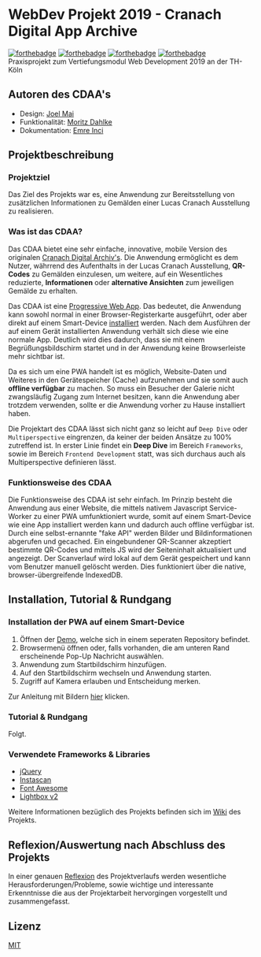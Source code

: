# WebDev Projekt 2019 - Cranach Digital App Archive
[![forthebadge](https://forthebadge.com/images/badges/built-with-love.svg)](https://forthebadge.com)
[![forthebadge](https://forthebadge.com/images/badges/uses-html.svg)](https://forthebadge.com)
[![forthebadge](https://forthebadge.com/images/badges/uses-css.svg)](https://forthebadge.com)
[![forthebadge](https://forthebadge.com/images/badges/uses-js.svg)](https://forthebadge.com)  
Praxisprojekt zum Vertiefungsmodul Web Development 2019 an der TH-Köln  

## Autoren des CDAA's
- Design: [Joel Mai](https://github.com/Inf166)
- Funktionalität: [Moritz Dahlke](https://github.com/inf155)
- Dokumentation: [Emre Inci](https://github.com/bamalamusic)

## Projektbeschreibung
### Projektziel
Das Ziel des Projekts war es, eine Anwendung zur Bereitsstellung von zusätzlichen Informationen zu Gemälden einer Lucas Cranach Ausstellung zu realisieren.

### Was ist das CDAA?
Das CDAA bietet eine sehr einfache, innovative, mobile Version des originalen [Cranach Digital Archiv's](http://lucascranach.org/gallery). Die Anwendung ermöglicht es dem Nutzer, währrend des Aufenthalts in der Lucas Cranach Ausstellung, **QR-Codes** zu Gemälden einzulesen, um weitere, auf ein Wesentliches reduzierte, **Informationen** oder **alternative Ansichten** zum jeweiligen Gemälde zu erhalten.

Das CDAA ist eine [Progressive Web App](https://de.wikipedia.org/wiki/Progressive_Web_App). Das bedeutet, die Anwendung kann sowohl normal in einer Browser-Registerkarte ausgeführt, oder aber direkt auf einem Smart-Device [installiert](#installation-der-pwa-auf-einem-smart-device) werden. Nach dem Ausführen der auf einem Gerät installierten Anwendung verhält sich diese wie eine normale App. Deutlich wird dies dadurch, dass sie mit einem Begrüßungsbildschirm startet und in der Anwendung keine Browserleiste mehr sichtbar ist.  

Da es sich um eine PWA handelt ist es möglich, Website-Daten und Weiteres in den Gerätespeicher (Cache) aufzunehmen und sie somit auch **offline verfügbar** zu machen. So muss ein Besucher der Galerie nicht zwangsläufig Zugang zum Internet besitzen, kann die Anwendung aber trotzdem verwenden, sollte er die Anwendung vorher zu Hause installiert haben.

Die Projektart des CDAA lässt sich nicht ganz so leicht auf ``Deep Dive`` oder ``Multiperspective`` eingrenzen, da keiner der beiden Ansätze zu 100% zutreffend ist. In erster Linie findet ein **Deep Dive** im Bereich ``Frameworks``, sowie im Bereich ``Frontend Development`` statt, was sich durchaus auch als Multiperspective definieren lässt.

### Funktionsweise des CDAA
Die Funktionsweise des CDAA ist sehr einfach. Im Prinzip besteht die Anwendung aus einer Website, die mittels nativem Javascript Service-Worker zu einer PWA umfunktioniert wurde,  somit auf einem Smart-Device wie eine App installiert werden kann und dadurch auch offline verfügbar ist. Durch eine selbst-ernannte "fake API" werden Bilder und Bildinformationen abgerufen und gecached. Ein eingebundener QR-Scanner akzeptiert bestimmte QR-Codes und mittels JS wird der Seiteninhalt aktualisiert und angezeigt. Der Scanverlauf wird lokal auf dem Gerät gespeichert und kann vom Benutzer manuell gelöscht werden. Dies funktioniert über die native, browser-übergreifende IndexedDB.


## Installation, Tutorial & Rundgang
### Installation der PWA auf einem Smart-Device
1. Öffnen der [Demo](https://inf155.github.io/Cranach-PWA/demo/), welche sich in einem seperaten Repository befindet.
2. Browsermenü öffnen oder, falls vorhanden, die am unteren Rand erscheinende Pop-Up Nachricht auswählen.
3. Anwendung zum Startbildschirm hinzufügen.
4. Auf den Startbildschirm wechseln und Anwendung starten.
5. Zugriff auf Kamera erlauben und Entscheidung merken.  

Zur Anleitung mit Bildern [hier](Dokumentation/Installation.md) klicken.

### Tutorial & Rundgang
Folgt.

### Verwendete Frameworks & Libraries
- [jQuery](https://jquery.com/)
- [Instascan](https://github.com/schmich/instascan)
- [Font Awesome](https://fontawesome.com/v4.7.0/icons/)
- [Lightbox v2](https://lokeshdhakar.com/projects/lightbox2/)

Weitere Informationen bezüglich des Projekts befinden sich im [Wiki](https://github.com/Inf166/WDSS19-Praxisarbeit-CDAA/wiki) des Projekts.

## Reflexion/Auswertung nach Abschluss des Projekts
In einer genauen [Reflexion](Dokumentation/Reflexion.md) des Projektverlaufs werden wesentliche Herausforderungen/Probleme, sowie wichtige und interessante Erkenntnisse die aus der Projektarbeit hervorgingen vorgestellt und zusammengefasst.

## Lizenz
[MIT](https://github.com/Inf166/WDSS19-Praxisarbeit/blob/master/LICENSE)